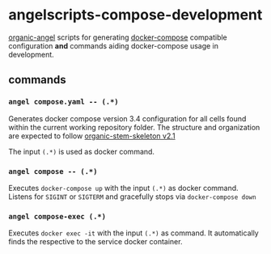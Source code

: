 # angelscripts-compose-development

[organic-angel](https://github.com/node-organic/organic-angel) scripts for generating [docker-compose](https://docs.docker.com/compose/) compatible configuration **and**  commands aiding docker-compose usage in development.

## commands

### `angel compose.yaml -- (.*)`

Generates docker compose version 3.4 configuration for all cells found within the 
current working repository folder. The structure and organization are expected to follow [organic-stem-skeleton v2.1](https://github.com/node-organic/organic-stem-skeleton)

The input `(.*)` is used as docker command.

### `angel compose -- (.*)`

Executes `docker-compose up` with the input `(.*)` as docker command. Listens for `SIGINT` or `SIGTERM` and gracefully stops via `docker-compose down`

### `angel compose-exec (.*)`

Executes `docker exec -it` with the input `(.*)` as command. It automatically finds the respective to the service docker container.

